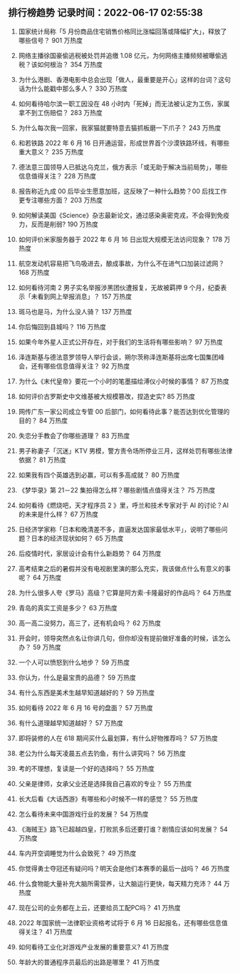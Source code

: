 
## 排行榜趋势 记录时间：2022-06-17 02:55:38
  
  1. 国家统计局称「5 月份商品住宅销售价格同比涨幅回落或降幅扩大」，释放了哪些信号？ 901 万热度
    
  2. 网络主播徐国豪偷逃税被处罚并追缴 1.08 亿元，为何网络主播频频被曝偷逃税？该如何根治？ 354 万热度
    
  3. 为什么港剧、香港电影中总会出现「做人，最重要是开心」这样的台词？这句话为什么能戳中那么多人？ 330 万热度
    
  4. 如何看待哈尔滨一职工因没在 48 小时内「死掉」而无法被认定为工伤，家属拿不到工伤赔偿？ 283 万热度
    
  5. 为什么每次我一回家，我家猫就要特意去猫抓板磨一下爪子？ 243 万热度
    
  6. 和若铁路 2022 年 6 月 16 日开通运营，形成世界首个沙漠铁路环线，有哪些重大意义？ 235 万热度
    
  7. 德法意三国领导人已抵达乌克兰，俄方表示「或无助于解决当前局势」，哪些信息值得关注？ 228 万热度
    
  8. 报告称近九成 00 后毕业生愿意加班，这反映了一种什么趋势？00 后找工作更专注哪些方面？ 203 万热度
    
  9. 如何解读美国《Science》杂志最新论文，通过感染奥密克戎，不会得到免疫力，反而是削弱? 190 万热度
    
  10. 如何评价米家服务器于 2022 年 6 月 16 日出现大规模无法访问现象？ 178 万热度
    
  11. 航空发动机容易把飞鸟吸进去，酿成事故，为什么不在进气口加装过滤网？ 168 万热度
    
  12. 如何看待河南 2 男子实名举报涉黑团伙遭报复，无故被羁押 9 个月，纪委表示「未看到网上举报消息」？ 157 万热度
    
  13. 斑马也是马，为什么没人骑？ 137 万热度
    
  14. 你后悔回到县城吗？ 116 万热度
    
  15. 如果今年外星人正式公开存在，对于我们的生活将有哪些影响？ 97 万热度
    
  16. 泽连斯基与德法意罗领导人举行会谈，朔尔茨称泽连斯基将出席七国集团峰会，还有哪些信息值得关注？ 92 万热度
    
  17. 为什么《末代皇帝》要花一个小时的笔墨描绘溥仪小时候的事情？ 87 万热度
    
  18. 如何评价古罗斯史中文维基被大规模篡改，捏造史实? 85 万热度
    
  19. 网传广东一家公司成立专管 00 后部门，如何看待此事？能否达到优化管理的目的？ 84 万热度
    
  20. 失恋分手教会了你哪些道理？ 83 万热度
    
  21. 男子称妻子「沉迷」KTV 男模，警方责令场所停业三月，这样处罚有哪些法律依据？ 81 万热度
    
  22. 如果我有四个英雄选到必赢，可以有多高成就？ 80 万热度
    
  23. 《梦华录》第 21－22 集拍得怎么样？哪些剧情点值得关注？ 75 万热度
    
  24. 如何看待《燃烧吧，天才程序员 2 》里，呼兰和技术专家对于 AI 的讨论？AI的未来是什么样？ 67 万热度
    
  25. 日经济学家称「日本和晚清差不多，直逼发达国家最低水平」，说明了哪些问题？日本的经济现状如何？ 65 万热度
    
  26. 后疫情时代，家居设计会有什么新趋势？ 64 万热度
    
  27. 高考结束之后的暑假并没有电视剧里演的那么充实，我该做点什么有意义的事呢？ 64 万热度
    
  28. 为什么很多人夸《罗马》高级？它算是阿方索·卡隆最好的作品吗？ 64 万热度
    
  29. 青岛的真实工资是多少？ 63 万热度
    
  30. 高一高二没努力，高三了，还有机会吗？ 62 万热度
    
  31. 开会时，领导突然点名让你讲几句，但你却没有提前做好准备的时候，该怎么办？ 59 万热度
    
  32. 一个人可以愤怒到什么地步？ 59 万热度
    
  33. 你认为，什么是最宝贵的品德？ 59 万热度
    
  34. 有什么东西是美术生越早知道越好的？ 59 万热度
    
  35. 如何看待 2022 年 6 月 16 号的盘面？ 57 万热度
    
  36. 有什么道理越早知道越好？ 57 万热度
    
  37. 即将装修的人在 618 期间买什么最划算，有什么好物推荐吗？ 57 万热度
    
  38. 老公为什么每天凌晨五点去钓鱼，有什么讲究吗？ 56 万热度
    
  39. 考的不理想，复读是一个好的选择吗？ 55 万热度
    
  40. 父亲是律师，女承父业还是选择我自己喜欢的专业？ 55 万热度
    
  41. 长大后看《大话西游》有哪些和小时候不一样的感觉？ 55 万热度
    
  42. 怎么看待未来中国游戏行业的发展？ 54 万热度
    
  43. 《海贼王》路飞已超越四皇，打败凯多后还要打谁？剧情应该如何发展？ 54 万热度
    
  44. 车内开空调睡觉为什么会致死？ 49 万热度
    
  45. 你觉得勇士夺冠还有疑问吗？明天会是他们本赛季的最后一战吗？ 46 万热度
    
  46. 什么食物能大量补充大脑所需营养，让大脑运行更快，每天精力充沛？ 44 万热度
    
  47. 现在公司的业务都在上云，还要给员工配PC吗？ 41 万热度
    
  48. 2022 年国家统一法律职业资格考试将于 6 月 16 日起报名，还有哪些信息值得关注？ 41 万热度
    
  49. 如何看待工业化对游戏产业发展的重要意义? 41 万热度
    
  50. 年龄大的普通程序员最后的出路是哪里？ 41 万热度
    